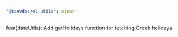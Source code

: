 ```yaml
---
"@tsevdos/el-utils": minor
---
```


feat(dateUtils): Add getHolidays function for fetching Greek holidays
